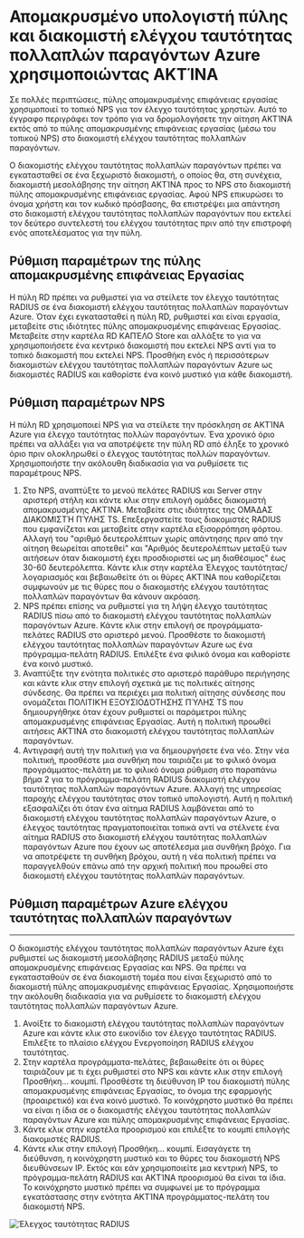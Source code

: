 <properties 
    pageTitle="Απομακρυσμένο υπολογιστή πύλης και διακομιστή ελέγχου ταυτότητας πολλαπλών παραγόντων Azure χρησιμοποιώντας ΑΚΤΊΝΑ"
    description="Αυτή είναι η σελίδα ελέγχου ταυτότητας πολλαπλών παραγόντων Azure που θα σας βοηθήσουν στην ανάπτυξη πύλης απομακρυσμένης επιφάνειας εργασίας (RD) και διακομιστής ελέγχου ταυτότητας πολλαπλών παραγόντων Azure χρησιμοποιώντας ΑΚΤΊΝΑ."
    services="multi-factor-authentication"
    documentationCenter=""
    authors="kgremban"
    manager="femila"
    editor="curtand"/>

<tags
    ms.service="multi-factor-authentication"
    ms.workload="identity"
    ms.tgt_pltfrm="na"
    ms.devlang="na"
    ms.topic="get-started-article"
    ms.date="08/15/2016"
    ms.author="kgremban"/>

# <a name="remote-desktop-gateway-and-azure-multi-factor-authentication-server-using-radius"></a>Απομακρυσμένο υπολογιστή πύλης και διακομιστή ελέγχου ταυτότητας πολλαπλών παραγόντων Azure χρησιμοποιώντας ΑΚΤΊΝΑ

Σε πολλές περιπτώσεις, πύλης απομακρυσμένης επιφάνειας εργασίας χρησιμοποιεί το τοπικό NPS για τον έλεγχο ταυτότητας χρηστών. Αυτό το έγγραφο περιγράφει τον τρόπο για να δρομολογήσετε την αίτηση ΑΚΤΊΝΑ εκτός από το πύλης απομακρυσμένης επιφάνειας εργασίας (μέσω του τοπικού NPS) στο διακομιστή ελέγχου ταυτότητας πολλαπλών παραγόντων.

Ο διακομιστής ελέγχου ταυτότητας πολλαπλών παραγόντων πρέπει να εγκατασταθεί σε ένα ξεχωριστό διακομιστή, ο οποίος θα, στη συνέχεια, διακομιστή μεσολάβησης την αίτηση ΑΚΤΊΝΑ προς το NPS στο διακομιστή πύλης απομακρυσμένης επιφάνειας εργασίας. Αφού NPS επικυρώσει το όνομα χρήστη και τον κωδικό πρόσβασης, θα επιστρέψει μια απάντηση στο διακομιστή ελέγχου ταυτότητας πολλαπλών παραγόντων που εκτελεί τον δεύτερο συντελεστή του ελέγχου ταυτότητας πριν από την επιστροφή ενός αποτελέσματος για την πύλη.





## <a name="configure-the-rd-gateway"></a>Ρύθμιση παραμέτρων της πύλης απομακρυσμένης επιφάνειας Εργασίας

Η πύλη RD πρέπει να ρυθμιστεί για να στείλετε τον έλεγχο ταυτότητας RADIUS σε ένα διακομιστή ελέγχου ταυτότητας πολλαπλών παραγόντων Azure. Όταν έχει εγκατασταθεί η πύλη RD, ρυθμιστεί και είναι εργασία, μεταβείτε στις ιδιότητες πύλης απομακρυσμένης επιφάνειας Εργασίας. Μεταβείτε στην καρτέλα RD ΚΑΠΈΛΟ Store και αλλάξτε το για να χρησιμοποιήσετε ένα κεντρικό διακομιστή που εκτελεί NPS αντί για το τοπικό διακομιστή που εκτελεί NPS. Προσθήκη ενός ή περισσότερων διακομιστών ελέγχου ταυτότητας πολλαπλών παραγόντων Azure ως διακομιστές RADIUS και καθορίστε ένα κοινό μυστικό για κάθε διακομιστή.





## <a name="configure-nps"></a>Ρύθμιση παραμέτρων NPS

Η πύλη RD χρησιμοποιεί NPS για να στείλετε την πρόσκληση σε ΑΚΤΊΝΑ Azure για έλεγχο ταυτότητας πολλών παραγόντων. Ένα χρονικό όριο πρέπει να αλλάξει για να αποτρέψετε την πύλη RD από έληξε το χρονικό όριο πριν ολοκληρωθεί ο έλεγχος ταυτότητας πολλών παραγόντων. Χρησιμοποιήστε την ακόλουθη διαδικασία για να ρυθμίσετε τις παραμέτρους NPS.

1. Στο NPS, αναπτύξτε το μενού πελάτες RADIUS και Server στην αριστερή στήλη και κάντε κλικ στην επιλογή ομάδες διακομιστή απομακρυσμένης ΑΚΤΊΝΑ. Μεταβείτε στις ιδιότητες της ΟΜΆΔΑΣ ΔΙΑΚΟΜΙΣΤΉ ΠΎΛΗΣ TS. Επεξεργαστείτε τους διακομιστές RADIUS που εμφανίζεται και μεταβείτε στην καρτέλα εξισορρόπηση φόρτου. Αλλαγή του "αριθμό δευτερολέπτων χωρίς απάντησης πριν από την αίτηση θεωρείται αποτεθεί" και "Αριθμός δευτερολέπτων μεταξύ των αιτήσεων όταν διακομιστή έχει προσδιοριστεί ως μη διαθέσιμος" έως 30-60 δευτερόλεπτα. Κάντε κλικ στην καρτέλα Έλεγχος ταυτότητας/λογαριασμός και βεβαιωθείτε ότι οι θύρες ΑΚΤΊΝΑ που καθορίζεται συμφωνούν με τις θύρες που ο διακομιστής ελέγχου ταυτότητας πολλαπλών παραγόντων θα κάνουν ακρόαση.
2. NPS πρέπει επίσης να ρυθμιστεί για τη λήψη έλεγχο ταυτότητας RADIUS πίσω από το διακομιστή ελέγχου ταυτότητας πολλαπλών παραγόντων Azure. Κάντε κλικ στην επιλογή σε προγράμματα-πελάτες RADIUS στο αριστερό μενού. Προσθέστε το διακομιστή ελέγχου ταυτότητας πολλαπλών παραγόντων Azure ως ένα πρόγραμμα-πελάτη RADIUS. Επιλέξτε ένα φιλικό όνομα και καθορίστε ένα κοινό μυστικό.
3. Αναπτύξτε την ενότητα πολιτικές στο αριστερό παράθυρο περιήγησης και κάντε κλικ στην επιλογή σχετικά με τις πολιτικές αίτησης σύνδεσης. Θα πρέπει να περιέχει μια πολιτική αίτησης σύνδεσης που ονομάζεται ΠΟΛΙΤΙΚΉ ΕΞΟΥΣΙΟΔΌΤΗΣΗΣ ΠΎΛΗΣ TS που δημιουργήθηκε όταν έχουν ρυθμιστεί οι παράμετροι πύλης απομακρυσμένης επιφάνειας Εργασίας. Αυτή η πολιτική προωθεί αιτήσεις ΑΚΤΊΝΑ στο διακομιστή ελέγχου ταυτότητας πολλαπλών παραγόντων.
4. Αντιγραφή αυτή την πολιτική για να δημιουργήσετε ένα νέο. Στην νέα πολιτική, προσθέστε μια συνθήκη που ταιριάζει με το φιλικό όνομα προγράμματος-πελάτη με το φιλικό όνομα ρύθμιση στο παραπάνω βήμα 2 για το πρόγραμμα-πελάτη RADIUS διακομιστή ελέγχου ταυτότητας πολλαπλών παραγόντων Azure. Αλλαγή της υπηρεσίας παροχής ελέγχου ταυτότητας στον τοπικό υπολογιστή. Αυτή η πολιτική εξασφαλίζει ότι όταν ένα αίτημα RADIUS λαμβάνεται από το διακομιστή ελέγχου ταυτότητας πολλαπλών παραγόντων Azure, ο έλεγχος ταυτότητας πραγματοποιείται τοπικά αντί να στέλνετε ένα αίτημα RADIUS στο διακομιστή ελέγχου ταυτότητας πολλαπλών παραγόντων Azure που έχουν ως αποτέλεσμα μια συνθήκη βρόχο. Για να αποτρέψετε τη συνθήκη βρόχου, αυτή η νέα πολιτική πρέπει να παραγγελθούν επάνω από την αρχική πολιτική που προωθεί στο διακομιστή ελέγχου ταυτότητας πολλαπλών παραγόντων.

## <a name="configure-azure-multi-factor-authentication"></a>Ρύθμιση παραμέτρων Azure ελέγχου ταυτότητας πολλαπλών παραγόντων


--------------------------------------------------------------------------------



Ο διακομιστής ελέγχου ταυτότητας πολλαπλών παραγόντων Azure έχει ρυθμιστεί ως διακομιστή μεσολάβησης RADIUS μεταξύ πύλης απομακρυσμένης επιφάνειας Εργασίας και NPS.  Θα πρέπει να εγκατασταθούν σε ένα διακομιστή τομέα που είναι ξεχωριστό από το διακομιστή πύλης απομακρυσμένης επιφάνειας Εργασίας. Χρησιμοποιήστε την ακόλουθη διαδικασία για να ρυθμίσετε το διακομιστή ελέγχου ταυτότητας πολλαπλών παραγόντων Azure.

1. Ανοίξτε το διακομιστή ελέγχου ταυτότητας πολλαπλών παραγόντων Azure και κάντε κλικ στο εικονίδιο τον έλεγχο ταυτότητας RADIUS. Επιλέξτε το πλαίσιο ελέγχου Ενεργοποίηση RADIUS ελέγχου ταυτότητας.
2. Στην καρτέλα προγράμματα-πελάτες, βεβαιωθείτε ότι οι θύρες ταιριάζουν με τι έχει ρυθμιστεί στο NPS και κάντε κλικ στην επιλογή Προσθήκη... κουμπί. Προσθέστε τη διεύθυνση IP του διακομιστή πύλης απομακρυσμένης επιφάνειας Εργασίας, το όνομα της εφαρμογής (προαιρετικό) και ένα κοινό μυστικό. Το κοινόχρηστο μυστικό θα πρέπει να είναι η ίδια σε ο διακομιστής ελέγχου ταυτότητας πολλαπλών παραγόντων Azure και πύλης απομακρυσμένης επιφάνειας Εργασίας.
3. Κάντε κλικ στην καρτέλα προορισμού και επιλέξτε το κουμπί επιλογής διακομιστές RADIUS.
4. Κάντε κλικ στην επιλογή Προσθήκη... κουμπί. Εισαγάγετε τη διεύθυνση, η κοινόχρηστη μυστικό και το θύρες του διακομιστή NPS διευθύνσεων IP. Εκτός και εάν χρησιμοποιείτε μια κεντρική NPS, το πρόγραμμα-πελάτη RADIUS και ΑΚΤΊΝΑ προορισμού θα είναι τα ίδια. Το κοινόχρηστο μυστικό πρέπει να συμφωνεί με το πρόγραμμα εγκατάστασης στην ενότητα ΑΚΤΊΝΑ προγράμματος-πελάτη του διακομιστή NPS.

![Έλεγχος ταυτότητας RADIUS](./media/multi-factor-authentication-get-started-server-rdg/radius.png)
